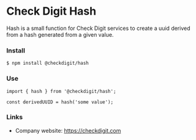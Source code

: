 # Check Digit Hash

Hash is a small function for Check Digit services to create a uuid derived from a hash generated from a given value.

### Install

```
$ npm install @checkdigit/hash
```
 

### Use

```
import { hash } from '@checkdigit/hash';

const derivedUUID = hash('some value');
```

### Links

* Company website: https://checkdigit.com
    
